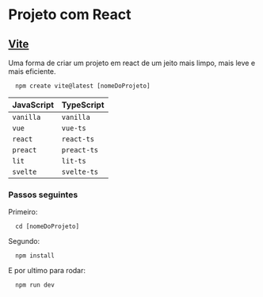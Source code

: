 # Projeto com React

## [Vite](https://vitejs.dev/guide/)
Uma forma de criar um projeto em react de um jeito mais limpo, mais leve e mais eficiente.
```
  npm create vite@latest [nomeDoProjeto]
```
| JavaScript| TypeScript | 
| :---------| :--------- | 
| `vanilla` | `vanilla`  |
| `vue`     | `vue-ts`   |
| `react`   | `react-ts` |
| `preact`  | `preact-ts`|
| `lit`     | `lit-ts`   |
| `svelte`  | `svelte-ts`|

### Passos seguintes
Primeiro:
```
  cd [nomeDoProjeto]
```
Segundo:
```
  npm install
```
E por ultimo para rodar:
```
  npm run dev
```